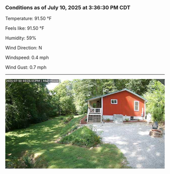 ### Conditions as of July 10, 2025 at 3:36:30 PM CDT 

Temperature: 91.50 &deg;F

Feels like: 91.50 &deg;F

Humidity: 59%

Wind Direction: N

Windspeed: 0.4 mph

Wind Gust: 0.7 mph

---

<img src="./images/latest.jpeg"/>

